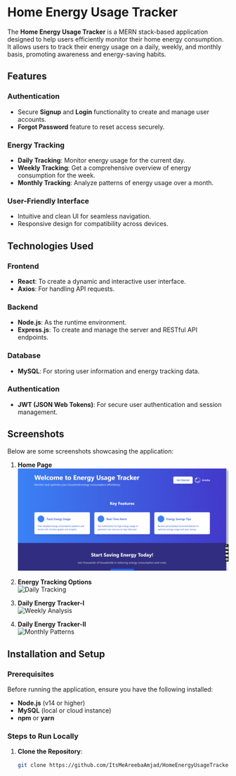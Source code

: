 # Home Energy Usage Tracker  

The **Home Energy Usage Tracker** is a MERN stack-based application designed to help users efficiently monitor their home energy consumption. It allows users to track their energy usage on a daily, weekly, and monthly basis, promoting awareness and energy-saving habits.  

## Features  
### Authentication  
- Secure **Signup** and **Login** functionality to create and manage user accounts.  
- **Forgot Password** feature to reset access securely.  

### Energy Tracking  
- **Daily Tracking**: Monitor energy usage for the current day.  
- **Weekly Tracking**: Get a comprehensive overview of energy consumption for the week.  
- **Monthly Tracking**: Analyze patterns of energy usage over a month.  

### User-Friendly Interface  
- Intuitive and clean UI for seamless navigation.  
- Responsive design for compatibility across devices.  

## Technologies Used  

### Frontend  
- **React**: To create a dynamic and interactive user interface.  
- **Axios**: For handling API requests.  

### Backend  
- **Node.js**: As the runtime environment.  
- **Express.js**: To create and manage the server and RESTful API endpoints.  

### Database  
- **MySQL**: For storing user information and energy tracking data.  

### Authentication  
- **JWT (JSON Web Tokens)**: For secure user authentication and session management.  

## Screenshots  
Below are some screenshots showcasing the application:  

1. **Home Page**  
   ![User Dashboard](https://github.com/ItsMeAreebaAmjad/HomeEnergyUsageTracker-MERN/blob/main/HomePage.png)  

2. **Energy Tracking Options**  
   ![Daily Tracking](https://via.placeholder.com/600x400.png?text=Daily+Energy+Tracking)  

3. **Daily Energy Tracker-I**  
   ![Weekly Analysis](https://via.placeholder.com/600x400.png?text=Weekly+Energy+Analysis)  

4. **Daily Energy Tracker-II**  
   ![Monthly Patterns](https://via.placeholder.com/600x400.png?text=Monthly+Energy+Patterns)  

## Installation and Setup  

### Prerequisites  
Before running the application, ensure you have the following installed:  
- **Node.js** (v14 or higher)  
- **MySQL** (local or cloud instance)  
- **npm** or **yarn**  

### Steps to Run Locally  

1. **Clone the Repository**:  
   ```bash
   git clone https://github.com/ItsMeAreebaAmjad/HomeEnergyUsageTracker-MERN.git
